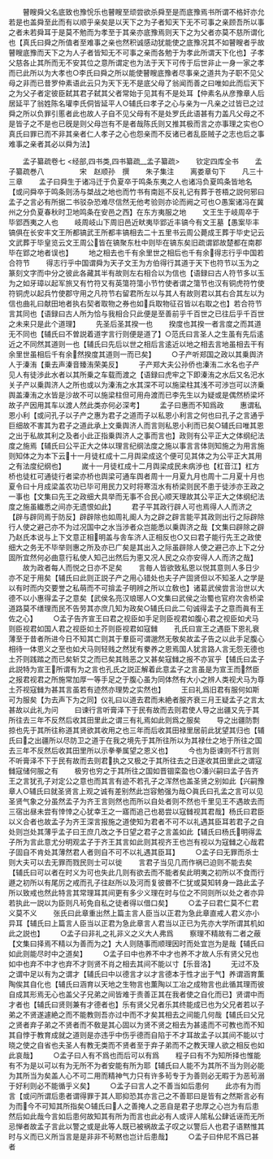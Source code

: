 <!-- { "loadSidebar": true } -->
　　瞽瞍舜父名底致也豫恱乐也瞽瞍至顽尝欲杀舜至是而底豫焉书所谓不格奸亦允若是也盖舜至此而有以顺乎亲矣是以天下之为子者知天下无不可事之亲顾吾所以事之者未若舜耳于是莫不勉而为孝至于其亲亦底豫焉则天下之为父者亦莫不慈所谓化也【真氏曰舜之所值者至难事之亲也然积诚感动犹能使之底豫况其不如瞽瞍者乎故瞽瞍底豫而天下之为人子者皆知无不可事之亲而各勉于为孝此所谓天下化也】子孝父慈各止其所而无不安其位之意所谓定也为法于天下可传于后世非止一身一家之孝而已此所以为大孝也○李氏曰舜之所以能使瞽瞍底豫者尽事亲之道共为子职不见父母之非而已昔罗仲素语此云只为天下无不是底父母了翁闻而善之曰唯如此而后天下之为父子者定彼臣弑其君子弑其父者常始于见其有不是处耳【仲素名从彦豫章人后居延平了翁姓陈名瓘李氏侗皆延平人○辅氏曰孝子之心与亲为一凡亲之过皆已之过舜之所以负罪引慝者此也故人子自不见父母有不是处罗氏此语甚有力盖凡父母之不是皆子之不是也已旣是则父母岂有不是者哉陈氏则又推其极而言之亦事理之实也○真氏曰罪已而不非其亲者仁人孝子之心也怨亲而不反诸已者乱臣贼子之志也后之事难事之亲者其必以舜为法】

　　孟子纂疏卷七
<经部,四书类,四书纂疏__孟子纂疏>
　　钦定四库全书
　　孟子纂疏巻八　　　　　宋　赵顺孙　撰
　　朱子集注
　　离娄章句下
　　凡三十三章
　　孟子曰舜生于诸冯迁于负夏卒于鸣条东夷之人也诸冯负夏鸣条皆地名【或问舜卒于鸣条则汤与桀战之地也而竹书有南廵不反礼记有葬于苍梧之説何邪曰孟子之言必有所据二书驳杂恐难尽信然无他考验则亦论而阙之可也○愚案诸冯在冀州之分负夏春秋时卫地鸣条在安邑之西】在东方夷服之地
　　文王生于岐周卒于毕郢西夷之人也
　　岐周岐山下周旧邑近畎夷毕郢近丰镐今有文王墓【愚案毕丰镐俱在长安丰文王所都镐武王所都丰镐相去二十五里书云周公薨成王葬于毕史记云文武葬于毕皇览云文王周公皆在镐聚东杜中则毕在镐东矣旧疏谓郢故楚都在南郡毕在郢之地者误也】
　　地之相去也千有余里世之相后也千有余得志行乎中国若合符节
　　得志行乎中国谓舜为天子文王为方伯得行其道于天下也符节以玉为之篆刻文字而中分之彼此各藏其半有故则左右相合以为信也【语録曰古人符节多以玉为之如牙璋以起军旅又有竹符又有英簜符簜小节竹使者谓之簜节也汉有铜虎符竹使符铜虎以起兵竹使郡守用之凡符节右留君所左以与其人有故则君以其右合其左以为信也曲礼曰献田地者执右契者取物之券也如兵取物征召皆以右取之也】若合符节言其同也【语録曰古人所为恰与我相合只此便是至善前乎千百世之已往后乎千百世之未来只是此个道理】
　　先圣后圣其揆一也
　　揆度也其揆一者言度之而其道无不同也【辅氏曰不曽説着道字言行则便是道了】○范氏曰言圣人之生虽有先后逺近之不同然其道则一也【辅氏曰先后以世之相后言逺近以地之相去言地虽相去干有余里世虽相后千有余然揆度其道则一而已矣】
　　○子产听郑国之政以其乗舆济人于溱洧【乗去声溱音臻洧荣美反】
　　子产郑大夫公孙侨也溱洧二水名也子产见人有徒渉此水者以其所乗之车载而渡之【语録曰虎牢之下即溱洧之水后又名汜水关子产以乗舆济人之所也或以为溱洧之水其深不可以施梁柱其浅不可渉岂可以济乗舆盖溱洧之水皆是沙故不可以施梁柱但可用舟渡而已李先生以为疑或是偶然桥梁坏故子产因用其车以渡人然此类亦何必深考】
　　孟子曰惠而不知爲政
　　惠谓私恩小利【或问孔子以子产之惠为君子之道而子以私恩小利言之何也曰孔子之言通乎巨细故不害其为君子之道此承上文乗舆济人而言则私恩小利而已矣○辅氏曰唯其恩之出于私故其利之及者小此正指乗舆济人之事而言也】政则有公平正大之体纲纪法度之施焉【辅氏曰公平正大之体以理言纪纲法度之施以事言言体则知施之为用言施则知体之为本下云十一月徒杠成十二月舆梁成这个便可见其体之为公平正大其用之有法度纪纲也】
　　嵗十一月徒杠成十二月舆梁成民未病渉也【杠音江】杠方桥也徒杠可通徒行者梁亦桥也舆梁可通车舆者周十一月夏九月也周十二月夏十月也夏令曰十月成梁盖农功已毕可用民力又时将寒沍水有桥梁则民不患于徒渉亦王政之一事也【文集曰先王之政细大具举而无事不合民心顺天理故其公平正大之体纲纪法度之施虽纎悉之间亦无遗恨如此】
　　君子平其政行辟人可也焉得人人而济之【辟与辟同焉于防反】辟辟除也如周礼阍人为之辟之辟言能平其政则出行之际辟除行人使之避己亦不为过况国中之水当渉者众岂能悉以乗舆济之哉【文集曰辟除之辟乃赵氏本说与上下文意正相明盖与舎车济人正相反也○又曰君子能行先王之政使细大之务无不毕举则惠之所及亦已广矣是其出入之际虽辟除人使之避己亦上下之分固所宜然何必曲意行私使人知己出然后为恵又况人民之众亦安得人人而济之哉】
　　故为政者每人而悦之日亦不足矣
　　言毎人皆欲致私恩以悦其意则人多日少亦不足于用矣【辅氏曰此则正説子产之用心错处也夫子产固贤但以不知圣人之学是以有时而内交要誉之私萌而不可揜孟子明辨之所以立敎也】诸葛武侯尝言治世以大德不以小惠得孟子之意矣【武侯名亮汉琅琊人○文集曰武侯之治蜀也官府次舎桥梁道路莫不缮理而民不告劳其亦庶几知为政矣○辅氏曰此二句诚得孟子之意而眞有王佐之心】
　　○孟子告齐宣王曰君之视臣如手足则臣视君如腹心君之视臣如犬马则臣视君如国人君之视臣如土芥则臣视君如寇雠
　　孔氏曰宣王之遇臣下恩礼衰薄至于昔者所进今日不知其亡则其于羣臣可谓邈然无敬矣故孟子告之以此手足腹心相待一体恩义之至也如犬马则轻贱之然犹有豢养之恩焉国人犹言路人言无怨无德也土芥则践踏之而已矣斩艾之而已矣其贱恶之又甚矣寇雠之报不亦冝乎【辅氏曰孟子此説特为宣王所谓有为之言也孔氏之説正解着此意孟子之言虽是为宣王而然臣之报君视君之所施常加厚一等手足之于腹心虽为同体然有大小之辨人类视犬马为尊土芥视寇雠为甚其言虽若有迹然亦理势之实然也】
　　王曰礼爲旧君有服何如斯可为服矣【为去声下为之同】仪礼曰以道去君而未絶者服齐衰三月王疑孟子之言太甚故以此礼为问
　　曰谏行言听膏泽下于民有故而去则君使人导之出疆又先于其所往去三年不反然后收其田里此之谓三有礼焉如此则爲之服矣
　　导之出疆防剽掠也先于其所往称道其贤欲其收用之也三年而后收其田禄里居前此犹望其归也【辅氏曰之出疆所以尽防卫之道于在我之境先于其所往所以为其禄仕之地于所往之国去三年不反然后收其田里所以示拳拳属望之恩义也】
　　今也为臣谏则不行言则不听膏泽不下于民有故而去则君执之又极之于其所往去之日遂收其田里此之谓寇雠寇储何服之有
　　极穷也穷之于其所往之国如晋锢栾盈也○潘兴嗣曰孟子告齐王之言犹孔子对定公之意也而其言有迹不若孔子之浑然也盖圣贤之别如此【兴嗣豫章人○辅氏曰就圣贤言上观之诚有差别然此岂容勉强为哉○眞氏曰孔孟之言可以见圣贤气象之分虽然孟子为齐王言则然也而所以自处者则不然也千里见王不遇故去而三宿出昼未尝有悻悻之心犹幸王之一寤而追己也曷尝以寇雠视其君哉】杨氏曰君臣以义合者也故孟子为齐王深言报施之道使知为君者不可不以礼遇其臣耳若君子之自处则岂处其薄乎孟子曰王庶几改之予日望之君子之言盖如此【辅氏曰杨氏明得孟子所为言此意尤分明观孟子于齐王其言如此则其视齐王也岂有视以为寇雠之心哉君子固自不肯处其薄然君人者则自不可不以礼遇其臣耳】
　　○孟子曰无罪而杀士则大夫可以去无罪而戮民则士可以徙
　　言君子当见几而作祸已迫则不能去矣【辅氏曰可以者在时义为可也失此几则有欲去而不能者矣此明夷之初所以不食而行遯之初所以有尾厉之戒而孔子往赵所以及河而复彼昬不仁犹或莫知转身一路此孟子所以致戒也然此特言其常理耳其间更有多少义理在时与位之不同则所以处之者亦异若执此一説以为臣则凡茍免自私之徒者得以借口矣】
　　○孟子曰君仁莫不仁君义莫不义
　　张氏曰此章重出然上篇主言人臣当以正君为急此章直戒人君义亦小异耳【辅氏曰上篇言人臣当以正君为急此章言人君当以正已为先亦大学所谓其机如此之説也】
　　○孟子曰非礼之礼非义之义大人弗爲
　　察理不精故有二者之蔽【文集曰择焉不精以为善而为之】大人则随事而顺理因时而处宜岂为是哉【辅氏曰如此则能尽时中之道矣】
　　○孟子曰中也养不中才也养不才故人乐有贤父兄也如中也弃不中才也弃不才则贤不肖之相去其间不能以寸【乐音洛】
　　无过不及之谓中足以有为之谓才【辅氏曰中以德言才以才言德本于性才出于气】养谓涵育薫陶俟其自化也【辅氏曰涵育以天地之生物言也薫陶以工冶之成物言也此循其理而彼自成其形焉无心也盖父子兄弟之间皆难于责善正其在我者使之自化而已】贤谓中而才者也【辅氏曰贤则兼有才德者也】乐有贤父兄者乐其终能成已也为父兄者若以子弟之不贤遂遽絶之而不能教则吾亦过中而不才矣其相去之间能几何哉【辅氏曰父兄之贤者弃子弟之不贤者而不敎是其心固以为贤不贤之相去为甚逺而不可教也而不知其自悖于教育成就之道则是亦违乎中伤乎德而自陷于不才耳故孟子以其间不能以寸晓之使之自省也夫圣人有教无类而不贤者至于弃子弟而不之教天理人欲之相反也如此哀哉】
　　○孟子曰人有不爲也而后可以有爲
　　程子曰有不为知所择也惟能有不为是以可以有为无所不为者安能有所为耶【辅氏曰人能不为其所不当为则必能为其所当为矣盖人心不可二用而精神气力只有许多茍专于为善则必无暇于为恶茍溺于好利则必不能循乎义矣】
　　○孟子曰言人之不善当如后患何
　　此亦有为而言【或问所谓后患者谓得罪于其人耶抑恐其亦言己之不善耶曰是皆有之然斯言必有为而今不可知其所指矣○辅氏曰人之善掩人之恶自是君子忠厚之心岂为有后患然后如此哉今言如后患何故知其有所为而言也此必有人或评人隂私公肆诋诬而无所忌惮者故孟子言此以警之或是此等人既已被祸故孟子叹之以警后人也君子语黙惟其时与义而已义所当言是是非非不茍黙也岂计后患哉】
　　○孟子曰仲尼不爲已甚者
